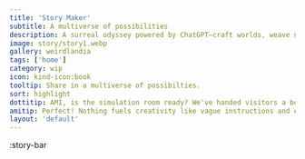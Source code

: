 ```yaml
---
title: 'Story Maker'
subtitle: A multiverse of possibilities
description: A surreal odyssey powered by ChatGPT—craft worlds, weave narratives, and embrace the beautifully bizarre. A work-in-progress where the only limit is your imagination.
image: story/story1.webp
gallery: weirdlandia
tags: ['home']
category: wip
icon: kind-icon:book
tooltip: Share in a multiverse of possibilties.
sort: highlight
dottitip: AMI, is the simulation room ready? We've handed visitors a box of story props, but we forgot to tell them what they're for.
amitip: Perfect! Nothing fuels creativity like vague instructions and existential confusion. Let's see what they do with it!
layout: 'default'
---
```


:story-bar